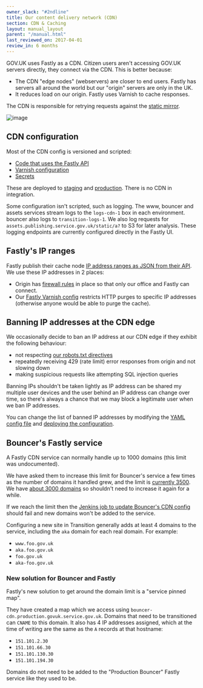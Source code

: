 ```yaml
---
owner_slack: "#2ndline"
title: Our content delivery network (CDN)
section: CDN & Caching
layout: manual_layout
parent: "/manual.html"
last_reviewed_on: 2017-04-01
review_in: 6 months
---
```


GOV.UK uses Fastly as a CDN. Citizen users aren't accessing GOV.UK
servers directly, they connect via the CDN. This is better because:

- The CDN "edge nodes" (webservers) are closer to end users. Fastly has
  servers all around the world but our "origin" servers are only in the UK.
- It reduces load on our origin. Fastly uses Varnish to cache responses.

The CDN is responsible for retrying requests against the
[static mirror](../2nd-line/mirror-fallback.html).

![image](/infrastructure/images/cdn-mirror-configuration.png)

## CDN configuration

Most of the CDN config is versioned and scripted:

- [Code that uses the Fastly API](https://github.com/alphagov/fastly-configure)
- [Varnish configuration](https://github.com/alphagov/govuk-cdn-config/)
- [Secrets](https://github.gds/gds/cdn-configs)

These are deployed to [staging][staging_cdn] and [production][production_cdn].
There is no CDN in integration.

Some configuration isn't scripted, such as logging. The www, bouncer and assets
services stream logs to the `logs-cdn-1` box in each environment. bouncer also logs
to `transition-logs-1`. We also log requests for `assets.publishing.service.gov.uk/static/a?`
to S3 for later analysis. These logging endpoints are currently configured directly
in the Fastly UI.

[staging_cdn]: https://deploy.staging.publishing.service.gov.uk/job/Deploy_CDN/
[production_cdn]: https://deploy.publishing.service.gov.uk/job/Deploy_CDN/

## Fastly's IP ranges

Fastly publish their cache node [IP address ranges as JSON from their API][fastly_ips].
We use these IP addresses in 2 places:

- Origin has [firewall rules][] in place so that only our office and Fastly
  can connect.
- Our [Fastly Varnish config][vcl_config] restricts HTTP purges to specific
  IP addresses (otherwise anyone would be able to purge the cache).

[fastly_ips]: https://api.fastly.com/public-ip-list
[firewall rules]: https://github.gds/gds/govuk-provisioning/blob/master/vcloud-edge_gateway/vars/production_carrenza_vars.yaml
[vcl_config]: https://github.com/alphagov/govuk-cdn-config/

## Banning IP addresses at the CDN edge

We occasionally decide to ban an IP address at our CDN edge if they exhibit
the following behaviour:

- not respecting [our robots.txt directives][robots]
- repeatedly receiving 429 (rate limit) error responses from origin and not
  slowing down
- making suspicious requests like attempting SQL injection queries

[robots]: https://www.gov.uk/robots.txt

Banning IPs shouldn't be taken lightly as IP address can be shared my multiple
user devices and the user behind an IP address can change over time, so there's
always a chance that we may block a legitimate user when we ban IP addresses.

You can change the list of banned IP addresses by modifying the
[YAML config file][ip_ban_config] and [deploying the configuration][ip_ban_deploy].

[ip_ban_config]: https://github.gds/gds/cdn-configs/blob/master/fastly/dictionaries/config/ip_address_blacklist.yaml
[ip_ban_deploy]: https://deploy.publishing.service.gov.uk/job/Update_CDN_Dictionaries/build

## Bouncer's Fastly service

A Fastly CDN service can normally handle up to 1000 domains (this limit
was undocumented).

We have asked them to increase this limit for Bouncer's service a few
times as the number of domains it handled grew, and the limit is
[currently 3500](https://fastly.zendesk.com/requests/7356). We have
[about 3000 domains](https://transition.publishing.service.gov.uk/hosts)
so shouldn't need to increase it again for a while.

If we reach the limit then the [Jenkins job to update Bouncer's CDN
config](https://deploy.publishing.service.gov.uk/job/Bouncer_CDN/)
should fail and new domains won't be added to the service.

Configuring a new site in Transition generally adds at least 4 domains
to the service, including the `aka` domain for each real domain. For
example:

-   `www.foo.gov.uk`
-   `aka.foo.gov.uk`
-   `foo.gov.uk`
-   `aka-foo.gov.uk`

### New solution for Bouncer and Fastly

Fastly's new solution to get around the domain limit is a
"service pinned map".

They have created a map which we access using
`bouncer-cdn.production.govuk.service.gov.uk`.
Domains that need to be transitioned can `CNAME` to this domain. It
also has 4 IP addresses assigned, which at the time of writing are
the same as the `A` records at that hostname:

- `151.101.2.30`
- `151.101.66.30`
- `151.101.130.30`
- `151.101.194.30`

Domains do not need to be added to the "Production Bouncer" Fastly service
like they used to be.
